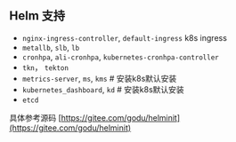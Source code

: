 ## Helm 支持

- `nginx-ingress-controller`, `default-ingress` k8s ingress
- `metallb`, `slb`, `lb`
- `cronhpa`, `ali-cronhpa`, `kubernetes-cronhpa-controller`
- `tkn`， `tekton`
- `metrics-server`, `ms`, `kms` # 安装k8s默认安装
- `kubernetes_dashboard`, `kd` # 安装k8s默认安装
- `etcd`

具体参考源码 [https://gitee.com/godu/helminit](https://gitee.com/godu/helminit)